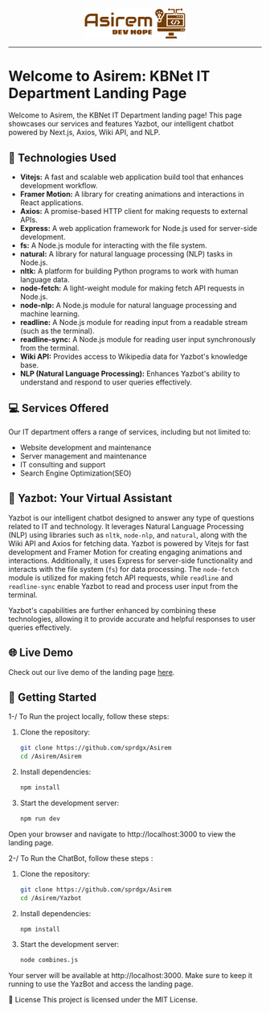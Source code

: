 <div align="center">
  <img src="https://raw.githubusercontent.com/sprdgx/Asirem/13654b5edbfd369222cc910fbe0073a38337b6cb/Asirem/public/Asirem.svg" alt="KBNet IT Department" width="200px" />
</div>

---

# Welcome to Asirem: KBNet IT Department Landing Page

Welcome to Asirem, the KBNet IT Department landing page! This page showcases our services and features Yazbot, our intelligent chatbot powered by Next.js, Axios, Wiki API, and NLP.

## 🚀 Technologies Used

- **Vitejs:** A fast and scalable web application build tool that enhances development workflow.
- **Framer Motion:** A library for creating animations and interactions in React applications.
- **Axios:** A promise-based HTTP client for making requests to external APIs.
- **Express:** A web application framework for Node.js used for server-side development.
- **fs:** A Node.js module for interacting with the file system.
- **natural:** A library for natural language processing (NLP) tasks in Node.js.
- **nltk:** A platform for building Python programs to work with human language data.
- **node-fetch:** A light-weight module for making fetch API requests in Node.js.
- **node-nlp:** A Node.js module for natural language processing and machine learning.
- **readline:** A Node.js module for reading input from a readable stream (such as the terminal).
- **readline-sync:** A Node.js module for reading user input synchronously from the terminal.
- **Wiki API:** Provides access to Wikipedia data for Yazbot's knowledge base.
- **NLP (Natural Language Processing):** Enhances Yazbot's ability to understand and respond to user queries effectively.


## 💻 Services Offered

Our IT department offers a range of services, including but not limited to:

- Website development and maintenance
- Server management and maintenance
- IT consulting and support
- Search Engine Optimization(SEO)

## 🤖 Yazbot: Your Virtual Assistant

Yazbot is our intelligent chatbot designed to answer any type of questions related to IT and technology. It leverages Natural Language Processing (NLP) using libraries such as `nltk`, `node-nlp`, and `natural`, along with the Wiki API and Axios for fetching data. Yazbot is powered by Vitejs for fast development and Framer Motion for creating engaging animations and interactions. Additionally, it uses Express for server-side functionality and interacts with the file system (`fs`) for data processing. The `node-fetch` module is utilized for making fetch API requests, while `readline` and `readline-sync` enable Yazbot to read and process user input from the terminal.

Yazbot's capabilities are further enhanced by combining these technologies, allowing it to provide accurate and helpful responses to user queries effectively.

## 🌐 Live Demo

Check out our live demo of the landing page [here](https://asirem.amanshopdz.com).

## 📝 Getting Started

1-/ To Run the project locally, follow these steps:

1. Clone the repository:

   ```bash
   git clone https://github.com/sprdgx/Asirem
   cd /Asirem/Asirem
2. Install dependencies:

    ```bash
    npm install
3. Start the development server:

    ```bash
    npm run dev
    
Open your browser and navigate to http://localhost:3000 to view the landing page.

2-/ To Run the ChatBot, follow these steps : 

1. Clone the repository:

     ```bash
     git clone https://github.com/sprdgx/Asirem
     cd /Asirem/Yazbot
     
2. Install dependencies:

    ```bash
    npm install

3. Start the development server:

    ```bash
    node combines.js

Your server will be available at http://localhost:3000. Make sure to keep it running to use the YazBot and access the landing page. 


📄 License
This project is licensed under the MIT License.
